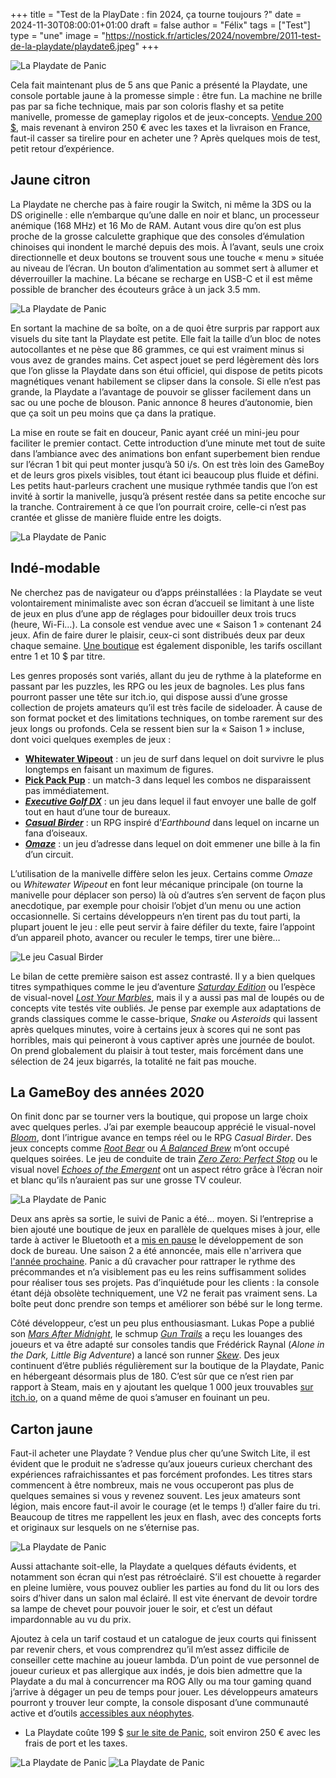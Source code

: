 +++
title = "Test de la PlayDate : fin 2024, ça tourne toujours ?"
date = 2024-11-30T08:00:01+01:00
draft = false
author = "Félix"
tags = ["Test"]
type = "une"
image = "https://nostick.fr/articles/2024/novembre/2011-test-de-la-playdate/playdate6.jpeg"
+++

![La Playdate de Panic](playdate6.jpeg "")
 
Cela fait maintenant plus de 5 ans que Panic a présenté la Playdate, une console portable jaune à la promesse simple : être fun. La machine ne brille pas par sa fiche technique, mais par son coloris flashy et sa petite manivelle, promesse de gameplay rigolos et de jeux-concepts. [Vendue 200 $](https://play.date), mais revenant à environ 250 € avec les taxes et la livraison en France, faut-il casser sa tirelire pour en acheter une ? Après quelques mois de test, petit retour d’expérience.

## Jaune citron

La Playdate ne cherche pas à faire rougir la Switch, ni même la 3DS ou la DS originelle : elle n’embarque qu’une dalle en noir et blanc, un processeur anémique (168 MHz) et 16 Mo de RAM. Autant vous dire qu’on est plus proche de la grosse calculette graphique que des consoles d’émulation chinoises qui inondent le marché depuis des mois. À l’avant, seuls une croix directionnelle et deux boutons se trouvent sous une touche « menu » située au niveau de l’écran. Un bouton d’alimentation au sommet sert à allumer et déverrouiller la machine. La bécane se recharge en USB-C et il est même possible de brancher des écouteurs grâce à un jack 3.5 mm.

![La Playdate de Panic](playdate1.jpeg "")

En sortant la machine de sa boîte, on a de quoi être surpris par rapport aux visuels du site tant la Playdate est petite. Elle fait la taille d’un bloc de notes autocollantes et ne pèse que 86 grammes, ce qui est vraiment minus si vous avez de grandes mains. Cet aspect jouet se perd légèrement dès lors que l’on glisse la Playdate dans son étui officiel, qui dispose de petits picots magnétiques venant habilement se clipser dans la console. Si elle n’est pas grande, la Playdate a l’avantage de pouvoir se glisser facilement dans un sac ou une poche de blouson. Panic annonce 8 heures d’autonomie, bien que ça soit un peu moins que ça dans la pratique.

La mise en route se fait en douceur, Panic ayant créé un mini-jeu pour faciliter le premier contact. Cette introduction d’une minute met tout de suite dans l’ambiance avec des animations bon enfant superbement bien rendue sur l’écran 1 bit qui peut monter jusqu’à 50 i/s. On est très loin des GameBoy et de leurs gros pixels visibles, tout étant ici beaucoup plus fluide et défini. Les petits haut-parleurs crachent une musique rythmée tandis que l’on est invité à sortir la manivelle, jusqu’à présent restée dans sa petite encoche sur la tranche. Contrairement à ce que l’on pourrait croire, celle-ci n’est pas crantée et glisse de manière fluide entre les doigts.

![La Playdate de Panic](playdate2.jpeg "")

## Indé-modable

Ne cherchez pas de navigateur ou d’apps préinstallées : la Playdate se veut volontairement minimaliste avec son écran d’accueil se limitant à une liste de jeux en plus d’une app de réglages pour bidouiller deux trois trucs (heure, Wi-Fi…). La console est vendue avec une « Saison 1 » contenant 24 jeux. Afin de faire durer le plaisir, ceux-ci sont distribués deux par deux chaque semaine. [Une boutique](https://play.date/games/) est également disponible, les tarifs oscillant entre 1 et 10 $ par titre. 

Les genres proposés sont variés, allant du jeu de rythme à la plateforme en passant par les puzzles, les RPG ou les jeux de bagnoles. Les plus fans pourront passer une tête sur itch.io, qui dispose aussi d’une grosse collection de projets amateurs qu’il est très facile de sideloader. À cause de son format pocket et des limitations techniques, on tombe rarement sur des jeux longs ou profonds. Cela se ressent bien sur la « Saison 1 » incluse, dont voici quelques exemples de jeux :

- **[Whitewater Wipeout](https://play.date/games/whitewater-wipeout/)** : un jeu de surf dans lequel on doit survivre le plus longtemps en faisant un maximum de figures.
- **[Pick Pack Pup](https://play.date/games/pickpackpup/)** : un match-3 dans lequel les combos ne disparaissent pas immédiatement.
- ***[Executive Golf DX](https://play.date/games/executive-golf/)*** : un jeu dans lequel il faut envoyer une balle de golf tout en haut d’une tour de bureaux.
- ***[Casual Birder](https://play.date/games/casual-birder/)*** : un RPG inspiré d’*Earthbound* dans lequel on incarne un fana d’oiseaux.
- ***‌[Omaze](https://play.date/games/omaze/)*** : un jeu d’adresse dans lequel on doit emmener une bille à la fin d’un circuit.

L’utilisation de la manivelle diffère selon les jeux. Certains comme *Omaze* ou *Whitewater Wipeout* en font leur mécanique principale (on tourne la manivelle pour déplacer son perso) là où d’autres s’en servent de façon plus anecdotique, par exemple pour choisir l’objet d’un menu ou une action occasionnelle. Si certains développeurs n’en tirent pas du tout parti, la plupart jouent le jeu : elle peut servir à faire défiler du texte, faire l’appoint d’un appareil photo, avancer ou reculer le temps, tirer une bière…

![Le jeu Casual Birder](2.png "Casual Birder est une des bonnes surprises de la première saison.")

Le bilan de cette première saison est assez contrasté. Il y a bien quelques titres sympathiques comme le jeu d’aventure *[Saturday Edition](https://play.date/games/saturday-edition/)* ou l’espèce de visual-novel *[Lost Your Marbles](https://play.date/games/lost-your-marbles/)*, mais il y a aussi pas mal de loupés ou de concepts vite testés vite oubliés. Je pense par exemple aux adaptations de grands classiques comme le casse-brique, *Snake* ou *Asteroids* qui lassent après quelques minutes, voire à certains jeux à scores qui ne sont pas horribles, mais qui peineront à vous captiver après une journée de boulot. On prend globalement du plaisir à tout tester, mais forcément dans une sélection de 24 jeux bigarrés, la totalité ne fait pas mouche.

## La GameBoy des années 2020

On finit donc par se tourner vers la boutique, qui propose un large choix avec quelques perles. J’ai par exemple beaucoup apprécié le visual-novel *[Bloom](https://play.date/games/bloom/)*, dont l’intrigue avance en temps réel ou le RPG *Casual Birder*. Des jeux concepts comme *[Root Bear](https://play.date/games/root-bear/)* ou *[A Balanced Brew](https://play.date/games/a-balanced-brew/)* m’ont occupé quelques soirées. Le jeu de conduite de train *[Zero Zero: Perfect Stop](https://play.date/games/zero-zero/)* ou le visual novel *[Echoes of the Emergent](https://play.date/games/echoes-of-emergent/)* ont un aspect rétro grâce à l’écran noir et blanc qu’ils n’auraient pas sur une grosse TV couleur.

![La Playdate de Panic](playdate5.jpeg "")

Deux ans après sa sortie, le suivi de Panic a été… moyen. Si l’entreprise a bien ajouté une boutique de jeux en parallèle de quelques mises à jour, elle tarde à activer le Bluetooth et a [mis en pause](https://nostick.fr/articles/2024/octobre/1810-stero-dock-playdate-ca-sent-pas-bon/) le développement de son dock de bureau. Une saison 2 a été annoncée, mais elle n'arrivera que [l'année prochaine](https://nostick.fr/articles/2024/octobre/3110-la-playdate-va-avoir-droit-a-une-saison-2/). Panic a dû cravacher pour rattraper le rythme des précommandes et n’a visiblement pas eu les reins suffisamment solides pour réaliser tous ses projets. Pas d’inquiétude pour les clients : la console étant déjà obsolète techniquement, une V2 ne ferait pas vraiment sens. La boîte peut donc prendre son temps et améliorer son bébé sur le long terme.

Côté développeur, c’est un peu plus enthousiasmant. Lukas Pope a publié son *[Mars After Midnight](https://play.date/games/mars-after-midnight/)*, le schmup *[‌Gun Trails](https://play.date/games/gun-trails/)* a reçu les louanges des joueurs et va être adapté sur consoles tandis que Frédérick Raynal (*Alone in the Dark, Little Big Adventure*) a lancé son runner *[Skew](https://play.date/games/skew/)*. Des jeux continuent d’être publiés régulièrement sur la boutique de la Playdate, Panic en hébergeant désormais plus de 180. C’est sûr que ce n’est rien par rapport à Steam, mais en y ajoutant les quelque 1 000 jeux trouvables [sur itch.io](https://itch.io/games/tag-playdate), on a quand même de quoi s’amuser en fouinant un peu. 

## Carton jaune

Faut-il acheter une Playdate ? Vendue plus cher qu’une Switch Lite, il est évident que le produit ne s’adresse qu’aux joueurs curieux cherchant des expériences rafraichissantes et pas forcément profondes. Les titres stars commencent à être nombreux, mais ne vous occuperont pas plus de quelques semaines si vous y revenez souvent. Les jeux amateurs sont légion, mais encore faut-il avoir le courage (et le temps !) d’aller faire du tri. Beaucoup de titres me rappellent les jeux en flash, avec des concepts forts et originaux sur lesquels on ne s’éternise pas. 

![La Playdate de Panic](playdate4.jpeg "")

Aussi attachante soit-elle, la Playdate a quelques défauts évidents, et notamment son écran qui n’est pas rétroéclairé.  S’il est chouette à regarder en pleine lumière, vous pouvez oublier les parties au fond du lit ou lors des soirs d’hiver dans un salon mal éclairé. Il est vite énervant de devoir tordre sa lampe de chevet pour pouvoir jouer le soir, et c’est un défaut impardonnable au vu du prix.

Ajoutez à cela un tarif costaud et un catalogue de jeux courts qui finissent par revenir chers, et vous comprendrez qu’il m’est assez difficile de conseiller cette machine au joueur lambda. D’un point de vue personnel de joueur curieux et pas allergique aux indés, je dois bien admettre que la Playdate a du mal à concurrencer ma ROG Ally ou ma tour gaming quand j’arrive à dégager un peu de temps pour jouer. Les développeurs amateurs pourront y trouver leur compte, la console disposant d’une communauté active et d’outils [accessibles aux néophytes](https://play.date/dev/#cardPulp).

- La Playdate coûte 199 $ [sur le site de Panic](https://play.date), soit environ 250 € avec les frais de port et les taxes.  

![La Playdate de Panic](playdate3.jpeg "")
![La Playdate de Panic](playdate8.jpeg "")

